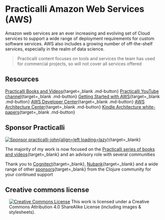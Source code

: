 # Practicalli Amazon Web Services (AWS)

Amazon web services are an ever increasing and evolving set of Cloud services to support a wide range of deployment requirements for custom software services.  AWS also includes a growing number of off-the-shelf services, especially in the realm of data science.

> Practicalli content focuses on tools and services the team has used for commercial projects, so will not cover all services offered


## Resources

[Practicalli Books and Videos](https://practical.li){target=_blank .md-button}
[Practicalli YouTube channel](https://youtube.co/practicalli){target=_blank .md-button}
[Getting Started with AWS](https://aws.amazon.com/getting-started/){target=_blank .md-button}
[AWS Developer Center](https://aws.amazon.com/developer/){target=_blank .md-button}
[AWS Architecture Center](https://aws.amazon.com/architecture/){target=_blank .md-button}
[Kindle Architecture white-papers](https://smile.amazon.co.uk/gp/product/B09KNY3GNR){target=_blank .md-button}


## Sponsor Practicalli

[![Sponsor practicalli-john](https://raw.githubusercontent.com/practicalli/graphic-design/live/buttons/practicalli-github-sponsors-button.png){align=left loading=lazy}](https://github.com/sponsors/practicalli-john/){target=_blank}

The majority of my work is now focused on the [Practicalli series of books and videos](https://practical.li/){target=_blank} and an advisory role with several communities

Thank you to [Cognitect](https://www.cognitect.com/){target=_blank}, [Nubank](https://nubank.com.br/){target=_blank} and a wide range of other [sponsors](https://github.com/sponsors/practicalli-john#sponsors){target=_blank} from the Clojure community for your continued support


## Creative commons license

<div style="width:95%; margin:auto;">
  <a rel="license" href="http://creativecommons.org/licenses/by-sa/4.0/"><img alt="Creative Commons License" style="border-width:0" src="https://i.creativecommons.org/l/by-sa/4.0/88x31.png" /></a>
  This work is licensed under a Creative Commons Attribution 4.0 ShareAlike License (including images & stylesheets).
</div>
